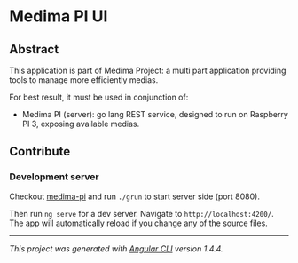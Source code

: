 # Medima PI UI

## Abstract

This application is part of Medima Project: a multi part application providing tools to manage more efficiently medias.

For best result, it must be used in conjunction of:

* Medima PI (server): go lang REST service, designed to run on Raspberry PI 3, exposing available medias.


## Contribute

### Development server

Checkout [medima-pi](https://github.com/TomDush/medima-pi) and run `./grun` to start server side (port 8080).  

Then run `ng serve` for a dev server. Navigate to `http://localhost:4200/`. The app will automatically reload if you change any of the source files.


---------------------------------------

_This project was generated with [Angular CLI](https://github.com/angular/angular-cli) version 1.4.4._
